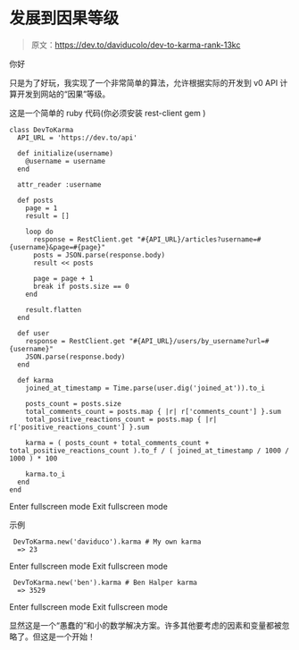 # 发展到因果等级

> 原文：<https://dev.to/daviducolo/dev-to-karma-rank-13kc>

你好

只是为了好玩，我实现了一个非常简单的算法，允许根据实际的开发到 v0 API 计算开发到网站的“因果”等级。

这是一个简单的 ruby 代码(你必须安装 rest-client gem )

```
class DevToKarma 
  API_URL = 'https://dev.to/api'

  def initialize(username)
    @username = username
  end

  attr_reader :username

  def posts
    page = 1
    result = []

    loop do
      response = RestClient.get "#{API_URL}/articles?username=#{username}&page=#{page}"
      posts = JSON.parse(response.body)
      result << posts

      page = page + 1
      break if posts.size == 0 
    end

    result.flatten
  end

  def user
    response = RestClient.get "#{API_URL}/users/by_username?url=#{username}"
    JSON.parse(response.body)
  end

  def karma
    joined_at_timestamp = Time.parse(user.dig('joined_at')).to_i 

    posts_count = posts.size
    total_comments_count = posts.map { |r| r['comments_count'] }.sum
    total_positive_reactions_count = posts.map { |r| r['positive_reactions_count'] }.sum

    karma = ( posts_count + total_comments_count + total_positive_reactions_count ).to_f / ( joined_at_timestamp / 1000 / 1000 ) * 100

    karma.to_i
  end
end 
```

Enter fullscreen mode Exit fullscreen mode

示例

```
 DevToKarma.new('daviduco').karma # My own karma
  => 23 
```

Enter fullscreen mode Exit fullscreen mode

```
 DevToKarma.new('ben').karma # Ben Halper karma
  => 3529 
```

Enter fullscreen mode Exit fullscreen mode

显然这是一个“愚蠢的”和小的数学解决方案。许多其他要考虑的因素和变量都被忽略了。但这是一个开始！